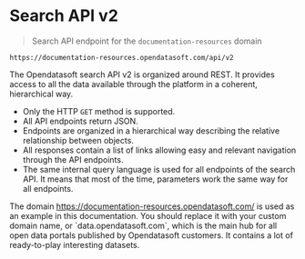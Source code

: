 # Search API v2

> Search API endpoint for the `documentation-resources` domain

```text
https://documentation-resources.opendatasoft.com/api/v2
```

The Opendatasoft search API v2 is organized around REST. It provides access to all the data available through the platform in a coherent, hierarchical way.

- Only the HTTP `GET` method is supported.
- All API endpoints return JSON.
- Endpoints are organized in a hierarchical way describing the relative relationship between objects.
- All responses contain a list of links allowing easy and relevant navigation through the API endpoints.
- The same internal query language is used for all endpoints of the search API. It means that most of the time, parameters work the same way for all endpoints.

<aside>
The domain <a target="_blank" rel="noopener noreferrer" href="https://documentation-resources.opendatasoft.com/">https://documentation-resources.opendatasoft.com/</a> is used as an example in this documentation. You should replace it with your custom domain name,  or `data.opendatasoft.com`, which is the main hub for all open data portals published by Opendatasoft customers. It contains a lot of ready-to-play interesting datasets.
</aside>
